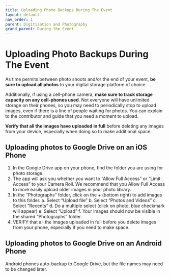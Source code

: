 ```yaml
---
title: Uploading Photo Backups During The Event
layout: default
nav_order: 1
parent: Digitization and Photography
grand_parent: During the Event
---
```


# Uploading Photo Backups During The Event

As time permits between photo shoots and/or the end of your event, **be sure to upload all photos** to your digital storage platform of choice. 

Additionally, if using a cell-phone camera, **make sure to track storage capacity on any cell-phones used**. Not everyone will have unlimited storage on their phones, so you may need to periodically stop to upload images, even if there is a line of people waiting for photos. You can explain to the contributor and guide that you need a moment to upload. 

**Verify that all the images have uploaded in full** before deleting any images from your device, especially when doing so to make additional space. 


## Uploading photos to Google Drive on an iOS Phone

1.	In the Google Drive app on your phone, find the folder you are using for photo storage.
2.	The app will ask you whether you want to “Allow Full Access” or “Limit Access” to your Camera Roll. We recommend that you Allow Full Access to more easily upload older images in your photo library. 
2.	In the “Photographs” folder, click on the + (bottom right) to add images to this folder.
	a.	Select “Upload file”
	b.	Select “Photos and Videos”
	c.	Select “Recents”
	d.	Do a multiple select (click on photo, blue checkmark will appear)
	e.	Select “Upload”
	f.	Your images should now be visible in the shared “Photographs” folder.
3.	VERIFY that all the images uploaded in full before you delete images from your phone, especially if you need to make space.

## Uploading photos to Google Drive on an Android Phone

Android phones auto-backup to Google Drive, but the file names may need to be changed later.
